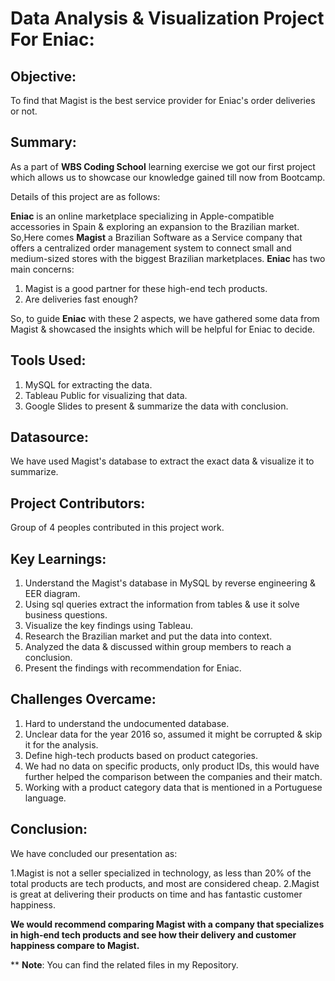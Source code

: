 # Data Analysis & Visualization Project For Eniac:
## Objective: 
To find that Magist is the best service provider for Eniac's order deliveries or not.

## Summary:
As a part of **WBS Coding School** learning exercise we got our first project which allows us to showcase our knowledge gained till now from Bootcamp.

Details of this project are as follows:

**Eniac** is an online marketplace specializing in Apple-compatible accessories in Spain & exploring an expansion to the Brazilian market. So,Here comes **Magist** a Brazilian Software as a Service company that offers a centralized order management system to connect small and medium-sized stores with the biggest Brazilian marketplaces.
**Eniac** has two main concerns:
1. Magist is a good partner for these high-end tech products.
2. Are deliveries fast enough?

So, to guide **Eniac** with these 2 aspects, we have gathered some data from Magist & showcased the insights which will be helpful for Eniac to decide.

## Tools Used:
1. MySQL for extracting the data.
2. Tableau Public for visualizing that data.
3. Google Slides to present & summarize the data with conclusion.
   
## Datasource:
We have used Magist's database to extract the exact data & visualize it to summarize.

## Project Contributors:
Group of 4 peoples contributed in this project work.

## Key Learnings:
1. Understand the Magist's database in MySQL by reverse engineering & EER diagram.
2. Using sql queries extract the information from tables & use it solve business questions.
3. Visualize the key findings using Tableau.
4. Research the Brazilian market and put the data into context.
5. Analyzed the data & discussed within group members to reach a conclusion.
6. Present the findings with recommendation for Eniac.

## Challenges Overcame:
1. Hard to understand the undocumented database.
2. Unclear data for the year 2016 so, assumed it might be corrupted & skip it for the analysis.
3. Define high-tech products based on product categories.
4. We had no data on specific products, only product IDs, this would have further helped the comparison between the companies and their match.
5. Working with a product category data that is mentioned in a Portuguese language.

## Conclusion:
We have concluded our presentation as:

1.Magist is not a seller specialized in technology, as less than 20% of the total products are tech products, and most are considered cheap.
2.Magist is great at delivering their products on time and has fantastic customer happiness.

**We would recommend comparing Magist with a company that specializes in high-end tech products and see how their delivery and customer happiness compare to Magist.**




** **Note**: You can find the related files in my Repository.





